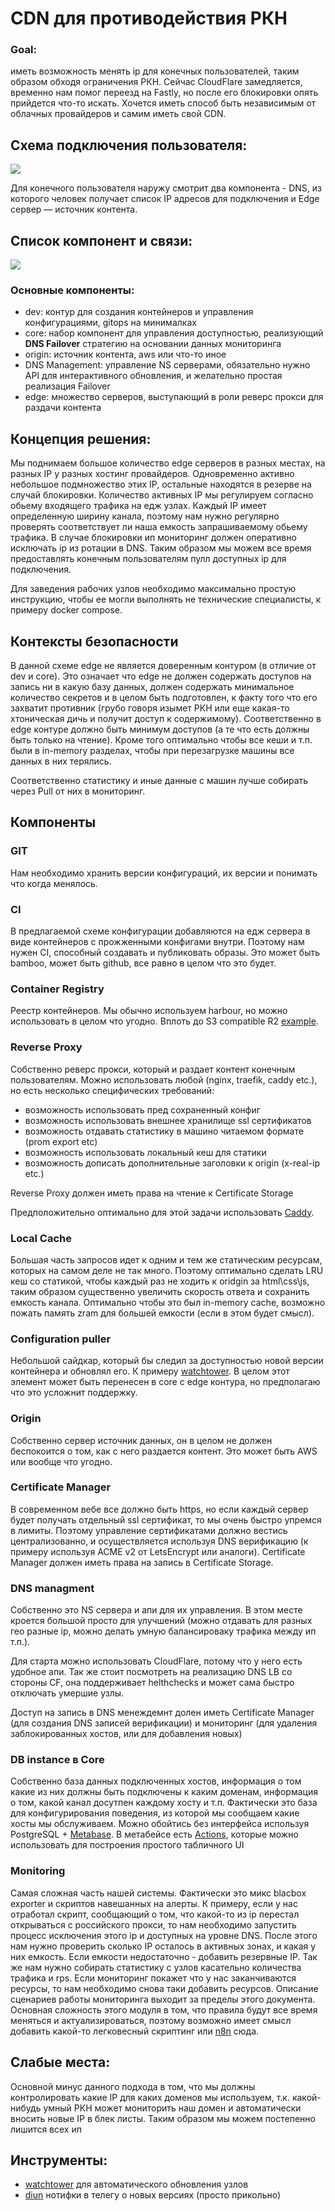 # CDN для противодействия РКН
### Goal:
иметь возможность менять ip для конечных пользователей, таким образом обходя ограничения РКН.
Сейчас CloudFlare замедляется, временно нам помог переезд на Fastly, но после его блокировки опять прийдется что-то искать. Хочется иметь способ быть независимым от облачных провайдеров и самим иметь свой CDN.

## Схема подключения пользователя:
[![](https://mermaid.ink/img/pako:eNplUk1v2zAM_SsEz17gunYc69DLbAwFiqVAmsvgiybRtrBYciU52Bbkv5fO2iDboIvFx_dBWidUThMKDPQ6k1VUG9l7ObZWztHZefxOvrUgVXQe9iADwD5cSpP00SgzSRuhXoD66-6fcrOUG90T7Mgf_2NtF3jrTW9sy4flPz08QC2gpwjajdJYMLZzDNUXaM-QORIcTIjgOnh8DlcaY2pwLhDQYvj4fEUaAYHiPMHL0w6Us5ZUNG4xbP5SPcqD0aCIA3ZGyUi3Ch2TBtAyymUbhwhfOCOLReJBomMHHpAheBfdvk_BBOi8G69zAh3CbWPzpzFEyXu56VdSDUsfWX2bdPLuaDSBpzA5_l2YYO-NRhH9TAmO5HltfMXT4tFiHGikFgV_aul_tNjaM3N4_9-cGz9o3s39gKKTnC3BeeIYHw_hWvWchPxnN9uI4q5Iy4sKihP-5Pu6WOXral2lVZYXm819luAvFGW5qqr7fFPkeZalZZafE_x98U1XZVFURVmt79LNQinObwpI0GE?type=png)](https://mermaid.live/edit#pako:eNplUk1v2zAM_SsEz17gunYc69DLbAwFiqVAmsvgiybRtrBYciU52Bbkv5fO2iDboIvFx_dBWidUThMKDPQ6k1VUG9l7ObZWztHZefxOvrUgVXQe9iADwD5cSpP00SgzSRuhXoD66-6fcrOUG90T7Mgf_2NtF3jrTW9sy4flPz08QC2gpwjajdJYMLZzDNUXaM-QORIcTIjgOnh8DlcaY2pwLhDQYvj4fEUaAYHiPMHL0w6Us5ZUNG4xbP5SPcqD0aCIA3ZGyUi3Ch2TBtAyymUbhwhfOCOLReJBomMHHpAheBfdvk_BBOi8G69zAh3CbWPzpzFEyXu56VdSDUsfWX2bdPLuaDSBpzA5_l2YYO-NRhH9TAmO5HltfMXT4tFiHGikFgV_aul_tNjaM3N4_9-cGz9o3s39gKKTnC3BeeIYHw_hWvWchPxnN9uI4q5Iy4sKihP-5Pu6WOXral2lVZYXm819luAvFGW5qqr7fFPkeZalZZafE_x98U1XZVFURVmt79LNQinObwpI0GE)

Для конечного пользователя наружу смотрит два компонента - DNS, из которого человек получает список IP адресов для подключения и Edge сервер — источник контента.
## Список компонент и связи:
[![](https://mermaid.ink/img/pako:eNp1U9Fu2jAU_ZUrP0xMoxWlUNponTRCV02CFtH2ZaQPrnNJrBIb2Q6Ulv57r5OShE3jATm-5xz73Hv8xoSOkQVssdQbkXLj4H4UKaCfzZ8Sw1cpYJxgueV_s-k8YjNco7FTo1-20Ap5HG-_RuyxBo3DOaHGWvBlyEWK0Mowi6V9bsOr4ZkHN9Chlwy1WsgkN9xJrWCVL5dooLXhTqROb9DUB6CKy8XNHfFGN3eQccUTzFA5us0vGA9rcOVCaNNwMdGKuPQvnTZSJdC6NnxBMvANrDBy5eyho3Di74jGyYUUDmFSHEk3FP-6nyFZnTfwnAh3dBAxoFVU_-rAaOjhoyFIZZ0SaIGrGKzjLrdoa2xlvbIV43ovE0uDouje8L6WTqSrP4RsOJrNqeeOS0U2ZphI68y2eU65fJg_WDSf-7fzWyMTqR6rKlxeXv6A3TU68Go0gh1FpC5-1q4oQ_B7uqOZlbXZ9JNZhkjsubdV-eiIqr5rGEVeooKMwxJD7SowpLCWMcKSHIBeQKqphzxDu6OpldBwUkJ_hpOrdRektTmCoOnY-kb_k5MrC05DVmZl56NTEmhBDE_JV7EfMafur5EIBzaPjpuqfqa2IbI3mniHdVwIUuTk8PpFN_b3btan8L0AAL018QxfivcDCjcgMwodNWJWIikNpZSjOfr8PuVyGcNGurSAi-IV7qqgCFnCV_kT9SM9lGRtlhgZs8CZHNssQ5Nx_8nePDliLqU3GbGAljE3zxGL1DtxVlz90Trb04zOk5QFC7609FW2ciQ5xTurdg0FEk2oc-VY0O_3eoUKC97YCwsGx51Br9c5Pbk4PTm_OGuzLQtOumfH54PexeC8c9bvd0-77232Whzaof3--wfuqYq9?type=png)](https://mermaid.live/edit#pako:eNp1U9Fu2jAU_ZUrP0xMoxWlUNponTRCV02CFtH2ZaQPrnNJrBIb2Q6Ulv57r5OShE3jATm-5xz73Hv8xoSOkQVssdQbkXLj4H4UKaCfzZ8Sw1cpYJxgueV_s-k8YjNco7FTo1-20Ap5HG-_RuyxBo3DOaHGWvBlyEWK0Mowi6V9bsOr4ZkHN9Chlwy1WsgkN9xJrWCVL5dooLXhTqROb9DUB6CKy8XNHfFGN3eQccUTzFA5us0vGA9rcOVCaNNwMdGKuPQvnTZSJdC6NnxBMvANrDBy5eyho3Di74jGyYUUDmFSHEk3FP-6nyFZnTfwnAh3dBAxoFVU_-rAaOjhoyFIZZ0SaIGrGKzjLrdoa2xlvbIV43ovE0uDouje8L6WTqSrP4RsOJrNqeeOS0U2ZphI68y2eU65fJg_WDSf-7fzWyMTqR6rKlxeXv6A3TU68Go0gh1FpC5-1q4oQ_B7uqOZlbXZ9JNZhkjsubdV-eiIqr5rGEVeooKMwxJD7SowpLCWMcKSHIBeQKqphzxDu6OpldBwUkJ_hpOrdRektTmCoOnY-kb_k5MrC05DVmZl56NTEmhBDE_JV7EfMafur5EIBzaPjpuqfqa2IbI3mniHdVwIUuTk8PpFN_b3btan8L0AAL018QxfivcDCjcgMwodNWJWIikNpZSjOfr8PuVyGcNGurSAi-IV7qqgCFnCV_kT9SM9lGRtlhgZs8CZHNssQ5Nx_8nePDliLqU3GbGAljE3zxGL1DtxVlz90Trb04zOk5QFC7609FW2ciQ5xTurdg0FEk2oc-VY0O_3eoUKC97YCwsGx51Br9c5Pbk4PTm_OGuzLQtOumfH54PexeC8c9bvd0-77232Whzaof3--wfuqYq9)

### Основные компоненты:
- dev: контур для создания контейнеров и управления конфигурациями, gitops на минималках
- core: набор компонент для управления доступностью, реализующий **DNS Failover** стратегию на основании данных мониторинга
- origin: источник контента, aws или что-то иное
- DNS Management: управление NS серверами, обязательно нужно API для интерактивного обновления, и желательно простая реализация Failover
- edge: множество серверов, выступающий в роли реверс прокси для раздачи контента

## Концепция решения:
Мы поднимаем большое количество edge серверов в разных местах, на разных IP у разных хостинг провайдеров. Одновременно активно небольшое подмножество этих IP, остальные находятся в резерве на случай блокировки. Количество активных IP мы регулируем согласно обьему входящего трафика на едж узлах. Каждый IP имеет определенную ширину канала, поэтому нам нужно регулярно проверять соответствует ли наша емкость запрашиваемому обьему трафика. В случае блокировки ип мониторинг должен оперативно исключать ip из ротации в DNS. Таким образом мы можем все время предоставлять конечным пользователям пулл доступных ip для подключения.

Для заведения рабочих узлов необходимо максимально простую инструкцию, чтобы ее могли выполнять не технические специалисты, к примеру docker compose.

## Контексты безопасности
В данной схеме edge не является доверенным контуром (в отличие от dev и core). Это означает что edge не должен содержать доступов на запись ни в какую базу данных, должен содержать минимальное количество секретов и в целом быть подготовлен, к факту того что его захватит противник (грубо говоря изымет РКН или еще какая-то хтоническая дичь и получит доступ к содержимому). Соответственно в edge контуре должно быть минимум доступов (а те что есть должны быть только на чтение). Кроме того оптимально чтобы все кеши и т.п. были в in-memory разделах, чтобы при перезагрузке машины все данных в них терялись.

Соответственно статистику и иные данные с машин лучше собирать через Pull от них в мониторинг.
## Компоненты
### GIT
Нам необходимо хранить версии конфигураций, их версии и понимать что когда менялось.
### CI
В предлагаемой схеме конфигурации добавляются на едж сервера в виде контейнеров с прожженными конфигами внутри. Поэтому нам нужен CI, способный создавать и публиковать образы. Это может быть bamboo, может быть github, все равно в целом что это будет.

### Container Registry
Реестр контейнеров. Мы обычно используем harbour, но можно использовать в целом что угодно. Вплоть до S3 compatible R2 [example](https://ochagavia.nl/blog/using-s3-as-a-container-registry/).

### Reverse Proxy
Собственно реверс прокси, который и раздает контент конечным пользователям. Можно использовать любой (nginx, traefik, caddy etc.), но есть несколько специфических требований:
- возможность использовать пред сохраненный конфиг
- возможность использовать внешнее хранилище ssl сертификатов
- возможность отдавать статистику в машино читаемом формате (prom export etc)
- возможность использовать локальный кеш для статики
- возможность дописать дополнительные заголовки к origin (x-real-ip etc.)

Reverse Proxy должен иметь права на чтение к Certificate Storage

Предположительно оптимально для этой задачи использовать [Caddy](https://caddyserver.com/).
### Local Cache
Большая часть запросов идет к одним и тем же статическим ресурсам, которых на самом деле не так много. Поэтому оптимально сделать LRU кеш со статикой, чтобы каждый раз не ходить к oridgin  за html\css\js, таким образом существенно увеличить скорость ответа и сохранить емкость канала. Оптимально чтобы это был in-memory cache, возможно пожать память zram для большей емкости (если в этом будет смысл).

### Configuration puller
Небольшой сайдкар, который бы следил за доступностью новой версии контейнера и обновлял его. К примеру [watchtower](https://github.com/containrrr/watchtower). В целом этот элемент может быть перенесен в core с edge контура, но предполагаю что это усложнит поддержку.
### Origin
Собственно сервер источник данных, он в целом не должен беспокоится о том, как с него раздается контент. Это может быть AWS или вообще что угодно.

### Certificate Manager
В современном вебе все должно быть https, но если каждый сервер будет получать отдельный ssl сертификат, то мы очень быстро упремся в лимиты. Поэтому управление сертификатами должно вестись централизованно, и осуществляется используя DNS верификацию (к примеру используя ACME v2 от LetsEncrypt или аналоги). Certificate Manager должен иметь права на запись в Certificate Storage.

### DNS managment
Собственно это NS сервера и апи для их управления. В этом месте кроется большой просто для улучшений (можно отдавать для разных гео разные ip, можно делать умную балансироваку трафика между ип т.п.).

Для старта можно использовать CloudFlare, потому что у него есть удобное апи. Так же стоит посмотреть на реализацию DNS LB со стороны CF, она поддерживает helthchecks и может сама быстро отключать умершие узлы.

Доступ на запись в DNS менеждемнт долен иметь Certificate Manager (для создания DNS записей верификации) и мониторинг (для удаления заблокированных хостов, или для добавления новых)

### DB instance в Core
Собственно база данных подключенных хостов, информация о том какие из них должны быть подключены к каким доменам, информация о том, какой канал досутпен каждому хосту и т.п. Фактически это база для конфигурирования поведения, из которой мы сообщаем какие хосты мы обслуживаем. Можно обойтись без интерфейса используя PostgreSQL + [Metabase](https://www.metabase.com). В метабейсе есть [Actions](https://www.metabase.com/learn/metabase-basics/querying-and-dashboards/actions-crud), которые можно использовать для построения простого табличного UI

### Monitoring
Самая сложная часть нашей системы. Фактически это микс blacbox exporter и скриптов навешанных на алерты. К примеру, если у нас отработал скрипт, сообщающий о том, что какой-то из ip перестал открываться с российского прокси, то нам необходимо запустить процесс исключения этого ip и доступных на уровне DNS. После этого нам нужно проверить сколько IP осталось в активных зонах, и какая у них емкость. Если емкости недостаточно - добавить резервные IP. Так же нам нужно собирать статистику с узлов касательно количества трафика и rps. Если мониторинг покажет что у нас заканчиваются ресурсы, то нам необходимо снова таки добавить ресурсов. Описание сценариев работы мониторинга выходит за пределы этого документа. Основная сложность этого модуля в том, что правила будут все время меняться и актуализироваться, поэтому возможно имеет смысл добавить какой-то легковесный скриптинг или [n8n](https://n8n.io) сюда.

## Слабые места:
Основной минус данного подхода в том, что мы должны контролировать какие IP для каких доменов мы используем, т.к. какой-нибудь умный РКН может мониторить наш домен и автоматически вносить новые IP в блек листы. Таким образом мы можем постепенно лишится всех ип

## Инструменты:
- [watchtower](https://github.com/containrrr/watchtower) для автоматического обновления узлов
- [diun](https://github.com/crazy-max/diun) нотифки в телегу о новых версиях (просто прикольно)